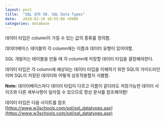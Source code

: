 ```yaml
---
layout: post
title:  "SQL 강좌 58. SQL Data Types"
date:   2018-02-18 10:55:00 +0900
categories: database
---
```


데이터 타입은 column이 가질 수 있는 값의 종류를 정의함.

데이터베이스 테이블의 각 column에는 이름과 데이터 유형이 있어야함.

SQL 개발자는 테이블을 만들 때 각 column에 저장할 데이터 타입을 결정해야한다.

데이터 타입은 각 column에 예상되는 데이터 타입을 이해하기 위한 SQL의 가이드라인이며 SQL이 저장된 데이터와 어떻게 상호작용할지 식별함.

**Note:** 데이터베이스마다 데이터 타입이 다르고 이름이 같더라도 저장가능한 데이터 사이즈와 다른 세부사항이 달라질 수 있으므로 항상 문서를 참조해야함!

데이터 타입은 다음 사이트를 참조
[https://www.w3schools.com/sql/sql_datatypes.asp](https://www.w3schools.com/sql/sql_datatypes.asp)